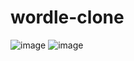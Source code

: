 # wordle-clone
![image](https://user-images.githubusercontent.com/47162290/197056274-904c760f-a94b-44b7-9cfd-0160d9965eb5.png)
![image](https://user-images.githubusercontent.com/47162290/197061423-1f4d18e0-84a7-4546-90d2-91977266e49b.png)

